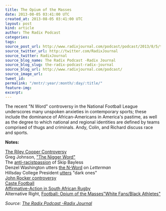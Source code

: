 ```yaml
---
title: The Opium of the Masses
date: 2013-08-05 03:41:00 UTC
created_at: 2013-08-05 03:41:00 UTC
layout: post
kind: article
author: The Radix Podcast
categories: 
tags: 
source_post_url: http://www.radixjournal.com/podcast/podcast/2013/8/5/the-opium-of-the-masses
source_twitter_url: http://twitter.com/RadixJournal
source_twitter: RadixJournal
source_blog_name: The Radix Podcast -Radix Journal
source_blog_slug: the-radix-podcast-radix-journal
source_blog_url: http://www.radixjournal.com/podcast/
source_image_url: 
tweet_id: 
permalink: "/mntr/:year/:month/:day/:title/"
feature-img: 
excerpt: 
---
```

<p>The recent "N Word" controversy in the National Football League underscores many unspoken anxieties in contemporary sports; these include the dominance of African-Americans in America's pastime, as well as the degree to which national and regional identities are defined by teams comprised of thugs and criminals. Andy, Colin, and Richard discuss race and sports.</p>



<p><strong>Notes:</strong></p><p><a href="http://www.usatoday.com/story/sports/nfl/eagles/2013/07/31/after-racial-slur-eagles-wide-receiver-riley-cooper-apologizes-to-teammates-n-word/2606483/">The Riley Cooper Controversy</a><br><span>Greg Johnson, </span><a href="http://www.counter-currents.com/2013/07/the-nigger-word/">"The Nigger Word"</a><br><span>The </span><a href="http://espn.go.com/video/clip?id=9528310">anti-racist</a><a href="http://espn.go.com/video/clip?id=9531634">passion</a><span> of Skip Bayless</span><br><span>Denzel Washington utters </span><a href="https://www.youtube.com/watch?v=jj6x0aqO9D8">the N-Word</a><span> on </span><em>Letterman</em><br><span>Hillsday College President </span><a href="http://www.huffingtonpost.com/2013/08/01/larry-arnn-dark-ones-hillsdale_n_3691839.html">utters</a><span> "dark ones"</span><br><a href="http://en.wikipedia.org/wiki/John_Rocker#Controversial_statements">John Rocker controversy</a><br><a href="http://www.castefootball.us/archives/the-2013-nfl-draft-ryan-swope-conner-vernon-latest-casualties-of-war-against-whites/">Caste Football</a><br><a href="http://www.economist.com/node/10024554">Affirmative-Action in South African Rugby</a><br><span>Alternative Right, </span><a href="http://altright-archive.net/main/blogs/zeitgeist/football/">Football: Opium of the Masses</a><a href="http://altright-archive.net/main/blogs/zeitgeist/white-fansblack-athletes/">"White Fans/Black Athletes"</a></p><div class="">
    <i>Source: <a href="http://www.radixjournal.com/podcast/">The Radix Podcast -Radix Journal</a></i>
</div>
